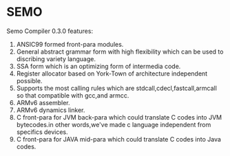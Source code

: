 # SEMO
Semo Compiler 0.3.0 features:

1. ANSIC99 formed front-para modules.
2. General abstract grammar form with high flexibility which can be used to discribing variety language.
3. SSA form which is an optimizing form of intermedia code.
4. Register allocator based on York-Town of architecture independent possible.
5. Supports the most calling rules which are stdcall,cdecl,fastcall,armcall so that compatible with gcc,and armcc.
6. ARMv6 assembler.
7. ARMv6 dynamics linker.
8. C front-para for JVM back-para which could translate C codes into JVM bytecodes.in other words,we've made c language independent from specifics devices.
9. C front-para for JAVA mid-para which could translate C codes into Java codes.
